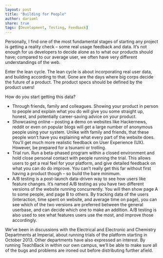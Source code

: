 ```yaml
---
layout: post
title: "Building for People"
author: darioml
share: true
tags: [Development, Testing, Feedback]
---
```


Personally, I find one of the most fundamental stages of starting any project is getting a reality check – some real usage feedback and data. It’s not enough for us developers to decide alone as to what our products should have; compared to our average user, we often have very different understandings of the web.

Enter the lean cycle. The lean cycle is about incorporating real user data, and building according to that. Gone are the days where big corps decide the future of a product. The product specs should be defined by the product users!

How do you start getting this data?

- Through friends, family and colleagues. Showing your product in person to people and explain what you do will give you some straight up, honest, and potentially career-saving advice on your product.
- Showcasing online – posting a demo on websites like Hackernews, reddit or even on popular blogs will get a large number of anonymous people using your system. Unlike with family and friends, that these people won’t have you explaining what every part of the website does. You’ll get much more realistic feedback on User Experience (UX). However, be prepared for a tsunami or trolling.
- Trial run. Run a beta-phased program within a closed environment and hold close personal contact with people running the trial. This allows users to get a real feel for your platform, and give detailed feedback on what you can do do improve. You can’t really get this far without first having a product though – so build the bare minimum.
- A/B testing is a post-launch data-driven way to see how users like feature changes. It’s named A/B testing as you have two different versions of the website running concurrently. You will then show page A to some people, and page B to others. By tracking data of the users (interaction, time spent on website, and average time on page), you can see which of the two versions are preferred between the general userbase, and can decide which one to make an addition. A/B testing is also used to see what features users use the most, and improve those accordingly.

We’ve been in discussions with the Electrical and Electronic and Chemistry Departments at Imperial, about running trials of the platform starting in October 2013. Other departments have also expressed an interest. By running TeachBack in within our own campus, we’ll be able to make sure all of the bugs and problems are ironed out before distributing further afield.